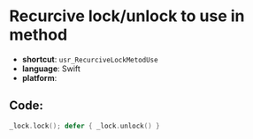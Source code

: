 # Recurcive lock/unlock to use in method
- **shortcut**: `usr_RecurciveLockMetodUse`
- **language**: Swift
- **platform**: 


## Code:
```swift
_lock.lock(); defer { _lock.unlock() }
```